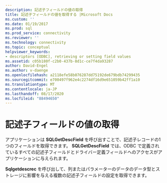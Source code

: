 ```yaml
---
description: 記述子フィールドの値の取得
title: 記述子フィールドの値を取得する |Microsoft Docs
ms.custom: ''
ms.date: 01/19/2017
ms.prod: sql
ms.prod_service: connectivity
ms.reviewer: ''
ms.technology: connectivity
ms.topic: conceptual
helpviewer_keywords:
- descriptors [ODBC], retrieving or setting field values
ms.assetid: c05b180f-c2b0-437b-8d1c-ce7f4da93287
author: David-Engel
ms.author: v-daenge
ms.openlocfilehash: a2118efe58b076287dd75192de679bdb74299435
ms.sourcegitcommit: e700497f962e4c2274df16d9e651059b42ff1a10
ms.translationtype: MT
ms.contentlocale: ja-JP
ms.lasthandoff: 08/17/2020
ms.locfileid: "88494650"
---
```

# <a name="retrieving-the-values-in-descriptor-fields"></a>記述子フィールドの値の取得
アプリケーションは **SQLGetDescField** を呼び出すことで、記述子レコードの1つのフィールドを取得できます。 **SQLGetDescField** では、ODBC で定義されているすべての記述子フィールドとドライバー定義フィールドへのアクセスがアプリケーションに与えられます。  
  
 **Sqlgetdescrec** を呼び出して、列またはパラメーターのデータのデータ型とストレージに影響を与える複数の記述子フィールドの設定を取得できます。
